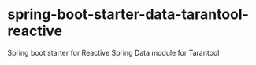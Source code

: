 # spring-boot-starter-data-tarantool-reactive
Spring boot starter for Reactive Spring Data module for Tarantool
